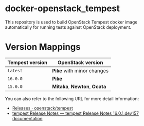 # docker-openstack_tempest

This repository is used to build OpenStack Tempest docker image automatically for running tests against OpenStack deployment.


# Version Mappings

| Tempest version | OpenStack version |
|-----------------|-------------------|
| `latest` | **Pike** with minor changes |
| `16.0.0` | **Pike** |
| `15.0.0` | **Mitaka**, **Newton**, **Ocata** |


You can also refer to the following URL for more detail information:
- [Releases · openstack/tempest](https://github.com/openstack/tempest/releases)
- [tempest Release Notes — tempest Release Notes 16.0.1.dev157 documentation](https://docs.openstack.org/releasenotes/tempest/)